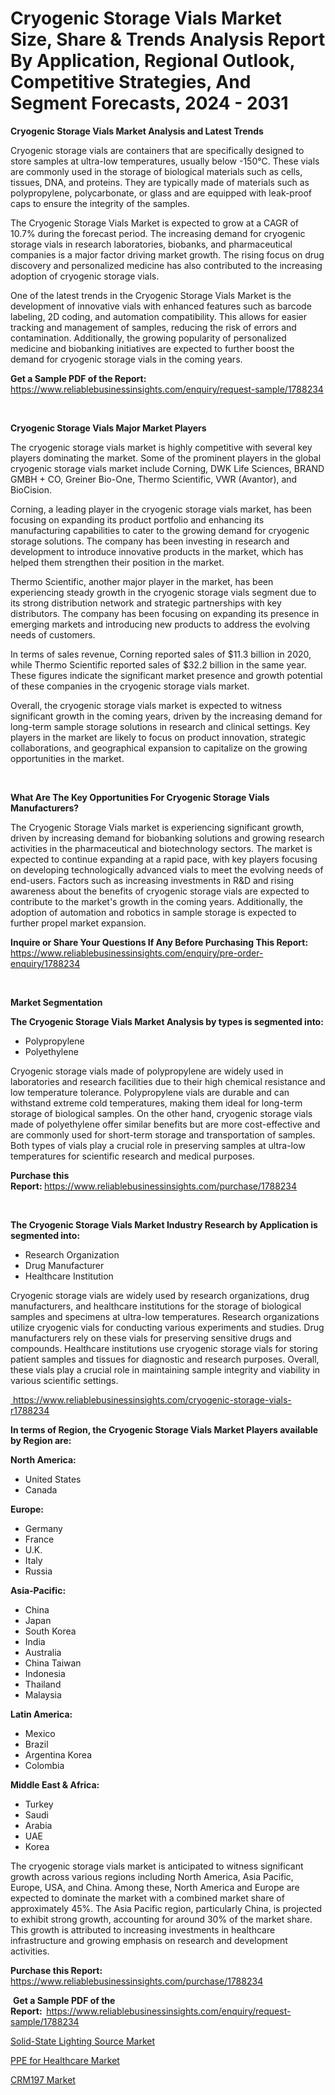 <p><h1>Cryogenic Storage Vials Market Size, Share & Trends Analysis Report By Application, Regional Outlook, Competitive Strategies, And Segment Forecasts, 2024 - 2031</h1></p><p><strong>Cryogenic Storage Vials Market Analysis and Latest Trends</strong></p>
<p><p>Cryogenic storage vials are containers that are specifically designed to store samples at ultra-low temperatures, usually below -150°C. These vials are commonly used in the storage of biological materials such as cells, tissues, DNA, and proteins. They are typically made of materials such as polypropylene, polycarbonate, or glass and are equipped with leak-proof caps to ensure the integrity of the samples.</p><p>The Cryogenic Storage Vials Market is expected to grow at a CAGR of 10.7% during the forecast period. The increasing demand for cryogenic storage vials in research laboratories, biobanks, and pharmaceutical companies is a major factor driving market growth. The rising focus on drug discovery and personalized medicine has also contributed to the increasing adoption of cryogenic storage vials.</p><p>One of the latest trends in the Cryogenic Storage Vials Market is the development of innovative vials with enhanced features such as barcode labeling, 2D coding, and automation compatibility. This allows for easier tracking and management of samples, reducing the risk of errors and contamination. Additionally, the growing popularity of personalized medicine and biobanking initiatives are expected to further boost the demand for cryogenic storage vials in the coming years.</p></p>
<p><strong>Get a Sample PDF of the Report:&nbsp;</strong> <a href="https://www.reliablebusinessinsights.com/enquiry/request-sample/1788234">https://www.reliablebusinessinsights.com/enquiry/request-sample/1788234</a></p>
<p>&nbsp;</p>
<p><strong>Cryogenic Storage Vials Major Market Players</strong></p>
<p><p>The cryogenic storage vials market is highly competitive with several key players dominating the market. Some of the prominent players in the global cryogenic storage vials market include Corning, DWK Life Sciences, BRAND GMBH + CO, Greiner Bio-One, Thermo Scientific, VWR (Avantor), and BioCision.</p><p>Corning, a leading player in the cryogenic storage vials market, has been focusing on expanding its product portfolio and enhancing its manufacturing capabilities to cater to the growing demand for cryogenic storage solutions. The company has been investing in research and development to introduce innovative products in the market, which has helped them strengthen their position in the market.</p><p>Thermo Scientific, another major player in the market, has been experiencing steady growth in the cryogenic storage vials segment due to its strong distribution network and strategic partnerships with key distributors. The company has been focusing on expanding its presence in emerging markets and introducing new products to address the evolving needs of customers.</p><p>In terms of sales revenue, Corning reported sales of $11.3 billion in 2020, while Thermo Scientific reported sales of $32.2 billion in the same year. These figures indicate the significant market presence and growth potential of these companies in the cryogenic storage vials market.</p><p>Overall, the cryogenic storage vials market is expected to witness significant growth in the coming years, driven by the increasing demand for long-term sample storage solutions in research and clinical settings. Key players in the market are likely to focus on product innovation, strategic collaborations, and geographical expansion to capitalize on the growing opportunities in the market.</p></p>
<p>&nbsp;</p>
<p><strong>What Are The Key Opportunities For Cryogenic Storage Vials Manufacturers?</strong></p>
<p><p>The Cryogenic Storage Vials market is experiencing significant growth, driven by increasing demand for biobanking solutions and growing research activities in the pharmaceutical and biotechnology sectors. The market is expected to continue expanding at a rapid pace, with key players focusing on developing technologically advanced vials to meet the evolving needs of end-users. Factors such as increasing investments in R&D and rising awareness about the benefits of cryogenic storage vials are expected to contribute to the market's growth in the coming years. Additionally, the adoption of automation and robotics in sample storage is expected to further propel market expansion.</p></p>
<p><strong>Inquire or Share Your Questions If Any Before Purchasing This Report:</strong> <a href="https://www.reliablebusinessinsights.com/enquiry/pre-order-enquiry/1788234">https://www.reliablebusinessinsights.com/enquiry/pre-order-enquiry/1788234</a></p>
<p>&nbsp;</p>
<p><strong>Market Segmentation</strong></p>
<p><strong>The Cryogenic Storage Vials Market Analysis by types is segmented into:</strong></p>
<p><ul><li>Polypropylene</li><li>Polyethylene</li></ul></p>
<p><p>Cryogenic storage vials made of polypropylene are widely used in laboratories and research facilities due to their high chemical resistance and low temperature tolerance. Polypropylene vials are durable and can withstand extreme cold temperatures, making them ideal for long-term storage of biological samples. On the other hand, cryogenic storage vials made of polyethylene offer similar benefits but are more cost-effective and are commonly used for short-term storage and transportation of samples. Both types of vials play a crucial role in preserving samples at ultra-low temperatures for scientific research and medical purposes.</p></p>
<p><strong>Purchase this Report:&nbsp;</strong><a href="https://www.reliablebusinessinsights.com/purchase/1788234">https://www.reliablebusinessinsights.com/purchase/1788234</a></p>
<p>&nbsp;</p>
<p><strong>The Cryogenic Storage Vials Market Industry Research by Application is segmented into:</strong></p>
<p><ul><li>Research Organization</li><li>Drug Manufacturer</li><li>Healthcare Institution</li></ul></p>
<p><p>Cryogenic storage vials are widely used by research organizations, drug manufacturers, and healthcare institutions for the storage of biological samples and specimens at ultra-low temperatures. Research organizations utilize cryogenic vials for conducting various experiments and studies. Drug manufacturers rely on these vials for preserving sensitive drugs and compounds. Healthcare institutions use cryogenic storage vials for storing patient samples and tissues for diagnostic and research purposes. Overall, these vials play a crucial role in maintaining sample integrity and viability in various scientific settings.</p></p>
<p><a href="https://www.reliablebusinessinsights.com/cryogenic-storage-vials-r1788234">&nbsp;https://www.reliablebusinessinsights.com/cryogenic-storage-vials-r1788234</a></p>
<p><strong>In terms of Region, the Cryogenic Storage Vials Market Players available by Region are:</strong></p>
<p>
    <p> <strong> North America: </strong>
        <ul>
            <li>United States</li>
            <li>Canada</li>
        </ul>
        </p> 
    <p> <strong> Europe: </strong>
        <ul>
            <li>Germany</li>
            <li>France</li>
            <li>U.K.</li>
            <li>Italy</li>
            <li>Russia</li>
        </ul>
        </p> 
    <p> <strong> Asia-Pacific: </strong>
        <ul>
            <li>China</li>
            <li>Japan</li>
            <li>South Korea</li>
            <li>India</li>
            <li>Australia</li>
            <li>China Taiwan</li>
            <li>Indonesia</li>
            <li>Thailand</li>
            <li>Malaysia</li>
        </ul>
        </p> 
    <p> <strong> Latin America: </strong>
        <ul>
            <li>Mexico</li>
            <li>Brazil</li>
            <li>Argentina Korea</li>
            <li>Colombia</li>
        </ul>
        </p> 
    <p> <strong> Middle East & Africa: </strong>
        <ul>
            <li>Turkey</li>
            <li>Saudi</li>
            <li>Arabia</li>
            <li>UAE</li>
            <li>Korea</li>
        </ul>
    </p>
    </p>
<p><p>The cryogenic storage vials market is anticipated to witness significant growth across various regions including North America, Asia Pacific, Europe, USA, and China. Among these, North America and Europe are expected to dominate the market with a combined market share of approximately 45%. The Asia Pacific region, particularly China, is projected to exhibit strong growth, accounting for around 30% of the market share. This growth is attributed to increasing investments in healthcare infrastructure and growing emphasis on research and development activities.</p></p>
<p><strong>Purchase this Report: </strong><a href="https://www.reliablebusinessinsights.com/purchase/1788234">https://www.reliablebusinessinsights.com/purchase/1788234</a></p>
<p>&nbsp;<strong>Get a Sample PDF of the Report:&nbsp;&nbsp;</strong><a href="https://www.reliablebusinessinsights.com/enquiry/request-sample/1788234">https://www.reliablebusinessinsights.com/enquiry/request-sample/1788234</a></p>
<p><strong></strong></p>
<p><p><a href="https://medium.com/@keith.sutherland8067/solid-state-lighting-source-market-outlook-and-forecast-from-2024-to-2031-3983de259742">Solid-State Lighting Source Market</a></p><p><a href="https://github.com/flwellarose/Market-Research-Report-List-1/blob/main/ppe-for-healthcare-market.md">PPE for Healthcare Market</a></p><p><a href="https://github.com/kimjmgeh81/Market-Research-Report-List-1/blob/main/crm197-market.md">CRM197 Market</a></p></p>